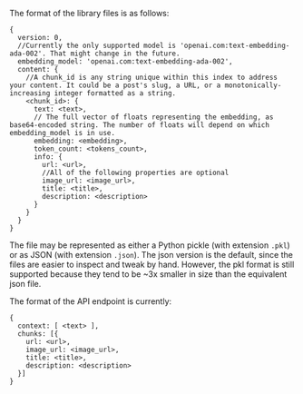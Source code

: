 The format of the library files is as follows:
```
{
  version: 0,
  //Currently the only supported model is 'openai.com:text-embedding-ada-002'. That might change in the future.
  embedding_model: 'openai.com:text-embedding-ada-002',
  content: {
    //A chunk_id is any string unique within this index to address your content. It could be a post's slug, a URL, or a monotonically-increasing integer formatted as a string.
    <chunk_id>: {
      text: <text>,
      // The full vector of floats representing the embedding, as base64-encoded string. The number of floats will depend on which embedding_model is in use.
      embedding: <embedding>,
      token_count: <tokens_count>,
      info: {
        url: <url>,
        //All of the following properties are optional
        image_url: <image_url>,
        title: <title>,
        description: <description>
      }
    }
  }
}
```

The file may be represented as either a Python pickle (with extension `.pkl`) or as JSON (with extension `.json`). The json version is the default, since the files are easier to inspect and tweak by hand. However, the pkl format is still supported because they tend to be ~3x smaller in size than the equivalent json file.

The format of the API endpoint is currently:

```
{
  context: [ <text> ],
  chunks: [{
    url: <url>,
    image_url: <image_url>,
    title: <title>,
    description: <description>
  }]
}
```
